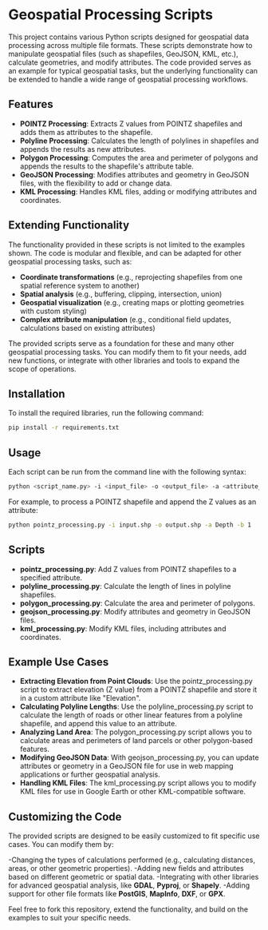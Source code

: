 # Geospatial Processing Scripts

This project contains various Python scripts designed for geospatial data processing across multiple file formats. These scripts demonstrate how to manipulate geospatial files (such as shapefiles, GeoJSON, KML, etc.), calculate geometries, and modify attributes. The code provided serves as an example for typical geospatial tasks, but the underlying functionality can be extended to handle a wide range of geospatial processing workflows.

## Features

- **POINTZ Processing**: Extracts Z values from POINTZ shapefiles and adds them as attributes to the shapefile.
- **Polyline Processing**: Calculates the length of polylines in shapefiles and appends the results as new attributes.
- **Polygon Processing**: Computes the area and perimeter of polygons and appends the results to the shapefile's attribute table.
- **GeoJSON Processing**: Modifies attributes and geometry in GeoJSON files, with the flexibility to add or change data.
- **KML Processing**: Handles KML files, adding or modifying attributes and coordinates.

## Extending Functionality

The functionality provided in these scripts is not limited to the examples shown. The code is modular and flexible, and can be adapted for other geospatial processing tasks, such as:

- **Coordinate transformations** (e.g., reprojecting shapefiles from one spatial reference system to another)
- **Spatial analysis** (e.g., buffering, clipping, intersection, union)
- **Geospatial visualization** (e.g., creating maps or plotting geometries with custom styling)
- **Complex attribute manipulation** (e.g., conditional field updates, calculations based on existing attributes)

The provided scripts serve as a foundation for these and many other geospatial processing tasks. You can modify them to fit your needs, add new functions, or integrate with other libraries and tools to expand the scope of operations.

## Installation

To install the required libraries, run the following command:

```bash
pip install -r requirements.txt
```
##  Usage

Each script can be run from the command line with the following syntax:

```bash
python <script_name.py> -i <input_file> -o <output_file> -a <attribute_name> -b <auto_balance (0 or 1)>
```

For example, to process a POINTZ shapefile and append the Z values as an attribute:

```bash
python pointz_processing.py -i input.shp -o output.shp -a Depth -b 1
```

## Scripts

- **pointz_processing.py**: Add Z values from POINTZ shapefiles to a specified attribute.
- **polyline_processing.py**: Calculate the length of lines in polyline shapefiles.
- **polygon_processing.py**: Calculate the area and perimeter of polygons.
- **geojson_processing.py**: Modify attributes and geometry in GeoJSON files.
- **kml_processing.py**: Modify KML files, including attributes and coordinates.

## Example Use Cases

- **Extracting Elevation from Point Clouds**: Use the pointz_processing.py script to extract elevation (Z value) from a POINTZ shapefile and store it in a custom attribute like "Elevation".
- **Calculating Polyline Lengths**: Use the polyline_processing.py script to calculate the length of roads or other linear features from a polyline shapefile, and append this value to an attribute.
- **Analyzing Land Area**: The polygon_processing.py script allows you to calculate areas and perimeters of land parcels or other polygon-based features.
- **Modifying GeoJSON Data**: With geojson_processing.py, you can update attributes or geometry in a GeoJSON file for use in web mapping applications or further geospatial analysis.
- **Handling KML Files**: The kml_processing.py script allows you to modify KML files for use in Google Earth or other KML-compatible software.

## Customizing the Code

The provided scripts are designed to be easily customized to fit specific use cases. You can modify them by:

-Changing the types of calculations performed (e.g., calculating distances, areas, or other geometric properties).
-Adding new fields and attributes based on different geometric or spatial data.
-Integrating with other libraries for advanced geospatial analysis, like **GDAL**, **Pyproj**, or **Shapely**.
-Adding support for other file formats like **PostGIS**, **MapInfo**, **DXF**, or **GPX**.

Feel free to fork this repository, extend the functionality, and build on the examples to suit your specific needs.
